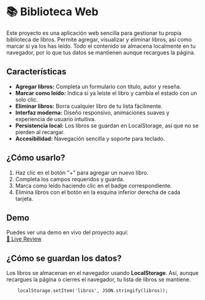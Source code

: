 <!-- README.html para tu Biblioteca Web -->

<h1>📚 Biblioteca Web</h1>

<p>
  Este proyecto es una aplicación web sencilla para gestionar tu propia biblioteca de libros. Permite agregar, visualizar y eliminar libros, así como marcar si ya los has leído. Todo el contenido se almacena localmente en tu navegador, por lo que tus datos se mantienen aunque recargues la página.
</p>

<h2>Características</h2>
<ul>
  <li><strong>Agregar libros:</strong> Completa un formulario con título, autor y reseña.</li>
  <li><strong>Marcar como leído:</strong> Indica si ya leíste el libro y cambia el estado con un solo clic.</li>
  <li><strong>Eliminar libros:</strong> Borra cualquier libro de tu lista fácilmente.</li>
  <li><strong>Interfaz moderna:</strong> Diseño responsivo, animaciones suaves y experiencia de usuario intuitiva.</li>
  <li><strong>Persistencia local:</strong> Los libros se guardan en LocalStorage, así que no se pierden al recargar.</li>
  <li><strong>Accesibilidad:</strong> Navegación sencilla y soporte para teclado.</li>
</ul>

<h2>¿Cómo usarlo?</h2>
<ol>
  <li>Haz clic en el botón "+" para agregar un nuevo libro.</li>
  <li>Completa los campos requeridos y guarda.</li>
  <li>Marca como leído haciendo clic en el badge correspondiente.</li>
  <li>Elimina libros con el botón en la esquina inferior derecha de cada tarjeta.</li>
</ol>

<h2>Demo</h2>
<p>
  Puedes ver una demo en vivo del proyecto aquí:<br>
  <a href="https://nananaim.github.io/library/" target="_blank">🔴 Live Review</a>
</p>

<h2>¿Cómo se guardan los datos?</h2>
<p>
  Los libros se almacenan en el navegador usando <strong>LocalStorage</strong>. Así, aunque recargues la página o cierres el navegador, tu lista de libros se mantiene.<br>
  <code>
    localStorage.setItem('libros', JSON.stringify(libros));
  </code>
</p>
